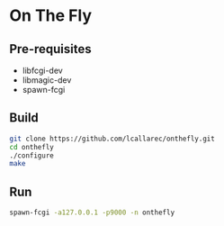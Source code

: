 # On The Fly

## Pre-requisites

* libfcgi-dev
* libmagic-dev
* spawn-fcgi

## Build
```bash
git clone https://github.com/lcallarec/onthefly.git
cd onthefly
./configure
make
```

## Run
```bash
spawn-fcgi -a127.0.0.1 -p9000 -n onthefly
```
